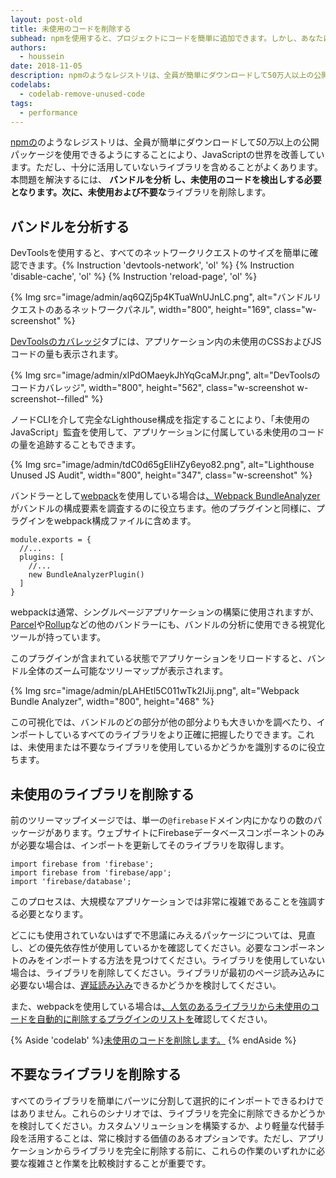 ```yaml
---
layout: post-old
title: 未使用のコードを削除する
subhead: npmを使用すると、プロジェクトにコードを簡単に追加できます。しかし、あなたは本当に余分なバイトを全て使用していますか？
authors:
  - houssein
date: 2018-11-05
description: npmのようなレジストリは、全員が簡単にダウンロードして50万人以上の公開パッケージを使用できるようにすることにより、JavaScriptの世界を改善しています。ただし、十分に活用していないライブラリを含めることがよくあります。本問題を解決するには、バンドルを分析し、未使用のコードを検出しする必要となります。
codelabs:
  - codelab-remove-unused-code
tags:
  - performance
---
```


[npmの](https://docs.npmjs.com/getting-started/what-is-npm)のようなレジストリは、全員が簡単にダウンロードして*50万*以上の公開パッケージを使用できるようにすることにより、JavaScriptの世界を改善しています。ただし、十分に活用していないライブラリを含めることがよくあります。本問題を解決するには、 **バンドルを分析 **し、未使用のコードを検出しする必要となります。次に、**未使用**および**不要な**ライブラリを削除します。

## バンドルを分析する

DevToolsを使用すると、すべてのネットワークリクエストのサイズを簡単に確認できます。{% Instruction 'devtools-network', 'ol' %} {% Instruction 'disable-cache', 'ol' %} {% Instruction 'reload-page', 'ol' %}

{% Img src="image/admin/aq6QZj5p4KTuaWnUJnLC.png", alt="バンドルリクエストのあるネットワークパネル", width="800", height="169", class="w-screenshot" %}

[DevToolsのカバレッジ](https://developer.chrome.com/docs/devtools/coverage/)タブには、アプリケーション内の未使用のCSSおよびJSコードの量も表示されます。

{% Img src="image/admin/xlPdOMaeykJhYqGcaMJr.png", alt="DevToolsのコードカバレッジ", width="800", height="562", class="w-screenshot w-screenshot--filled" %}

ノードCLIを介して完全なLighthouse構成を指定することにより、「未使用のJavaScript」監査を使用して、アプリケーションに付属している未使用のコードの量を追跡することもできます。

{% Img src="image/admin/tdC0d65gEIiHZy6eyo82.png", alt="Lighthouse Unused JS Audit", width="800", height="347", class="w-screenshot" %}

バンドラーとして[webpack](https://webpack.js.org/)を使用している場合は[、Webpack BundleAnalyzer](https://github.com/webpack-contrib/webpack-bundle-analyzer)がバンドルの構成要素を調査するのに役立ちます。他のプラグインと同様に、プラグインをwebpack構成ファイルに含めます。

```js/4
module.exports = {
  //...
  plugins: [
    //...
    new BundleAnalyzerPlugin()
  ]
}
```

webpackは通常、シングルページアプリケーションの構築に使用されますが、 [Parcel](https://parceljs.org/)や[Rollup](https://rollupjs.org/guide/en)などの他のバンドラーにも、バンドルの分析に使用できる視覚化ツールが持っています。

このプラグインが含まれている状態でアプリケーションをリロードすると、バンドル全体のズーム可能なツリーマップが表示されます。

{% Img src="image/admin/pLAHEtl5C011wTk2IJij.png", alt="Webpack Bundle Analyzer", width="800", height="468" %}

この可視化では、バンドルのどの部分が他の部分よりも大きいかを調べたり、インポートしているすべてのライブラリをより正確に把握したりできます。これは、未使用または不要なライブラリを使用しているかどうかを識別するのに役立ちます。

## 未使用のライブラリを削除する

前のツリーマップイメージでは、単一の`@firebase`ドメイン内にかなりの数のパッケージがあります。ウェブサイトにFirebaseデータベースコンポーネントのみが必要な場合は、インポートを更新してそのライブラリを取得します。

```js/1-2/0
import firebase from 'firebase';
import firebase from 'firebase/app';
import 'firebase/database';
```

このプロセスは、大規模なアプリケーションでは非常に複雑であることを強調する必要となります。

どこにも使用されていないはずで不思議にみえるパッケージについては、見直し、どの優先依存性が使用しているかを確認してください。必要なコンポーネントのみをインポートする方法を見つけてください。ライブラリを使用していない場合は、ライブラリを削除してください。ライブラリが最初のページ読み込みに必要ない場合は、[遅延読み込み](/reduce-javascript-payloads-with-code-splitting)できるかどうかを検討してください。

また、webpackを使用している場合は[、人気のあるライブラリから未使用のコードを自動的に削除するプラグインのリストを](https://github.com/GoogleChromeLabs/webpack-libs-optimizations)確認してください。

{% Aside 'codelab' %}[未使用のコードを削除します。](/codelab-remove-unused-code) {% endAside %}

## 不要なライブラリを削除する

すべてのライブラリを簡単にパーツに分割して選択的にインポートできるわけではありません。これらのシナリオでは、ライブラリを完全に削除できるかどうかを検討してください。カスタムソリューションを構築するか、より軽量な代替手段を活用することは、常に検討する価値のあるオプションです。ただし、アプリケーションからライブラリを完全に削除する前に、これらの作業のいずれかに必要な複雑さと作業を比較検討することが重要です。
